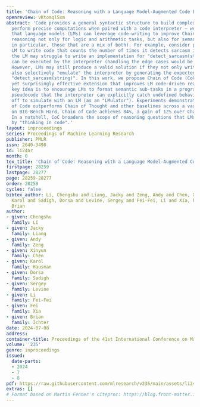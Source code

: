 ```yaml
---
title: 'Chain of Code: Reasoning with a Language Model-Augmented Code Emulator'
openreview: vKtomqlSxm
abstract: 'Code provides a general syntactic structure to build complex programs and
  perform precise computations when paired with a code interpreter – we hypothesize
  that language models (LMs) can leverage code-writing to improve Chain of Thought
  reasoning not only for logic and arithmetic tasks, but also for semantic ones (and
  in particular, those that are a mix of both). For example, consider prompting an
  LM to write code that counts the number of times it detects sarcasm in an essay:
  the LM may struggle to write an implementation for "detect_sarcasm(string)" that
  can be executed by the interpreter (handling the edge cases would be insurmountable).
  However, LMs may still produce a valid solution if they not only write code, but
  also selectively "emulate" the interpreter by generating the expected output of
  "detect_sarcasm(string)". In this work, we propose Chain of Code (CoC), a simple
  yet surprisingly effective extension that improves LM code-driven reasoning. The
  key idea is to encourage LMs to format semantic sub-tasks in a program as flexible
  pseudocode that the interpreter can explicitly catch undefined behaviors and hand
  off to simulate with an LM (as an "LMulator"). Experiments demonstrate that Chain
  of Code outperforms Chain of Thought and other baselines across a variety of benchmarks;
  on BIG-Bench Hard, Chain of Code achieves 84%, a gain of 12% over Chain of Thought.
  In a nutshell, CoC broadens the scope of reasoning questions that LMs can answer
  by "thinking in code".'
layout: inproceedings
series: Proceedings of Machine Learning Research
publisher: PMLR
issn: 2640-3498
id: li24ar
month: 0
tex_title: 'Chain of Code: Reasoning with a Language Model-Augmented Code Emulator'
firstpage: 28259
lastpage: 28277
page: 28259-28277
order: 28259
cycles: false
bibtex_author: Li, Chengshu and Liang, Jacky and Zeng, Andy and Chen, Xinyun and Hausman,
  Karol and Sadigh, Dorsa and Levine, Sergey and Fei-Fei, Li and Xia, Fei and Ichter,
  Brian
author:
- given: Chengshu
  family: Li
- given: Jacky
  family: Liang
- given: Andy
  family: Zeng
- given: Xinyun
  family: Chen
- given: Karol
  family: Hausman
- given: Dorsa
  family: Sadigh
- given: Sergey
  family: Levine
- given: Li
  family: Fei-Fei
- given: Fei
  family: Xia
- given: Brian
  family: Ichter
date: 2024-07-08
address:
container-title: Proceedings of the 41st International Conference on Machine Learning
volume: '235'
genre: inproceedings
issued:
  date-parts:
  - 2024
  - 7
  - 8
pdf: https://raw.githubusercontent.com/mlresearch/v235/main/assets/li24ar/li24ar.pdf
extras: []
# Format based on Martin Fenner's citeproc: https://blog.front-matter.io/posts/citeproc-yaml-for-bibliographies/
---
```

